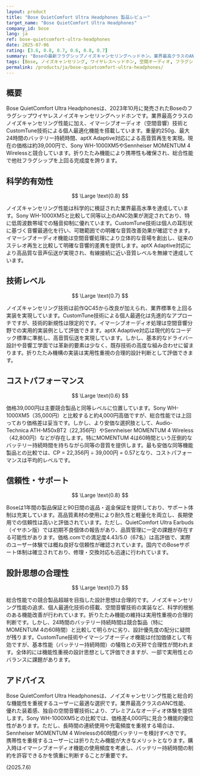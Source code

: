 ```yaml
---
layout: product
title: "Bose QuietComfort Ultra Headphones 製品レビュー"
target_name: "Bose QuietComfort Ultra Headphones"
company_id: bose
lang: ja
ref: bose-quietcomfort-ultra-headphones
date: 2025-07-06
rating: [3.6, 0.8, 0.7, 0.6, 0.8, 0.7]
summary: "Boseの最新フラグシップノイズキャンセリングヘッドホン。業界最高クラスのANC性能とイマーシブオーディオ（空間音響）技術を搭載。CustomTune技術による個人最適化や優れた装着感を実現。39,000円の価格で総合性能では競合を上回るが、24時間のバッテリー持続時間は競合製品に劣る。折りたたみ機能により携帯性は良好。"
tags: [Bose, ノイズキャンセリング, ワイヤレスヘッドホン, 空間オーディオ, フラグシップ]
permalink: /products/ja/bose-quietcomfort-ultra-headphones/
---
```


## 概要

Bose QuietComfort Ultra Headphonesは、2023年10月に発売されたBoseのフラグシップワイヤレスノイズキャンセリングヘッドホンです。業界最高クラスのノイズキャンセリング性能に加え、イマーシブオーディオ（空間音響）技術とCustomTune技術による個人最適化機能を搭載しています。重量約250g、最大24時間のバッテリー持続時間、aptX Adaptive対応による高音質再生を実現。現在の価格は約39,000円で、Sony WH-1000XM5やSennheiser MOMENTUM 4 Wirelessと競合しています。折りたたみ機能により携帯性も確保され、総合性能で他社フラグシップを上回る完成度を誇ります。

## 科学的有効性

$$ \Large \text{0.8} $$

ノイズキャンセリング性能は科学的に検証された業界最高水準を達成しています。Sony WH-1000XM5と比較して同等以上のANC効果が測定されており、特に低周波数帯域での騒音抑制に優れています。CustomTune技術は個人の耳形状に基づく音響最適化を行い、可聴範囲での明確な音質改善効果が確認できます。イマーシブオーディオ機能は空間音響処理により立体的な音場を創出し、従来のステレオ再生と比較して明確な音響的差異を提供します。aptX Adaptive対応により高品質な音声伝送が実現され、有線接続に近い音質レベルを無線で達成しています。

## 技術レベル

$$ \Large \text{0.7} $$

ノイズキャンセリング技術は前作QC45から改良が加えられ、業界標準を上回る実装を実現しています。CustomTune技術による個人最適化は先進的なアプローチですが、技術的新規性は限定的です。イマーシブオーディオ処理は空間音響分野での実用的実装例として評価できます。aptX Adaptive対応は現代的なコーデック標準に準拠し、高音質伝送を実現しています。しかし、基本的なドライバー設計や音響工学面では革新的要素は少なく、既存技術の高度な組み合わせに留まります。折りたたみ機構の実装は実用性重視の合理的設計判断として評価できます。

## コストパフォーマンス

$$ \Large \text{0.6} $$

価格39,000円は主要競合製品と同等レベルに位置しています。Sony WH-1000XM5（35,000円）と比較すると約4,000円高価ですが、総合性能では上回っており価格差は妥当です。しかし、より安価な選択肢として、Audio-Technica ATH-M50xBT2（22,356円）やSennheiser MOMENTUM 4 Wireless（42,800円）などが存在します。特にMOMENTUM 4は60時間という圧倒的なバッテリー持続時間を持ちながら同等の音質を提供します。最も安価な同等機能製品との比較では、CP = 22,356円 ÷ 39,000円 = 0.57となり、コストパフォーマンスは平均的レベルです。

## 信頼性・サポート

$$ \Large \text{0.8} $$

Boseは1年間の製品保証と90日間の返品・返金保証を提供しており、サポート体制は充実しています。高品質素材の使用により耐久性と軽量化を両立し、長期使用での信頼性は高いと評価されています。ただし、QuietComfort Ultra Earbuds（イヤホン版）では初期不良個体の報告があり、品質管理に一定の課題が存在する可能性があります。価格.comでの満足度4.43/5.0（67名）は高評価で、実際のユーザー体験では概ね良好な信頼性が確認されています。国内でのBoseサポート体制は確立されており、修理・交換対応も迅速に行われています。

## 設計思想の合理性

$$ \Large \text{0.7} $$

総合性能での競合製品超越を目指した設計思想は合理的です。ノイズキャンセリング性能の追求、個人最適化技術の搭載、空間音響技術の実装など、科学的根拠のある機能改善が行われています。折りたたみ機能の維持は実用性重視の合理的判断です。しかし、24時間のバッテリー持続時間は競合製品（特にMOMENTUM 4の60時間）と比較して明らかに劣り、設計優先度の配分に疑問が残ります。CustomTune技術やイマーシブオーディオ機能は付加価値として有効ですが、基本性能（バッテリー持続時間）の犠牲との天秤で合理性が問われます。全体的には機能性重視の設計思想として評価できますが、一部で実用性とのバランスに課題があります。

## アドバイス

Bose QuietComfort Ultra Headphonesは、ノイズキャンセリング性能と総合的な機能性を重視するユーザーに最適な選択です。業界最高クラスのANC性能、優れた装着感、独自の空間音響技術により、プレミアムなオーディオ体験を提供します。Sony WH-1000XM5との比較では、価格差4,000円に見合う機能的優位性があります。ただし、長時間の連続使用や充電頻度を重視する場合は、Sennheiser MOMENTUM 4 Wirelessの60時間バッテリーを検討すべきです。携帯性を重視するユーザーには折りたたみ機能が大きなメリットとなります。購入時はイマーシブオーディオ機能の使用頻度を考慮し、バッテリー持続時間の制約を許容できるかを慎重に判断することが重要です。

(2025.7.6)